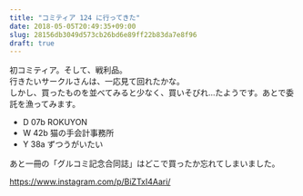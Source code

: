 ```yaml
---
title: "コミティア 124 に行ってきた"
date: 2018-05-05T20:49:35+09:00
slug: 28156db3049d573cb26bd6e89ff22b83da7e8f96
draft: true
---
```


初コミティア。そして、戦利品。  
行きたいサークルさんは、一応見て回れたかな。  
しかし、買ったものを並べてみると少なく、買いそびれ…たようです。あとで委託を漁ってみます。

- D 07b ROKUYON
- W 42b 猫の手会計事務所
- Y 38a ずつうがいたい

あと一冊の「グルコミ記念合同誌」はどこで買ったか忘れてしまいました。

https://www.instagram.com/p/BiZTxI4Aari/
